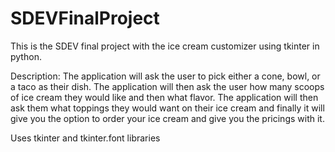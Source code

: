 # SDEVFinalProject
This is the SDEV final project with the ice cream customizer using tkinter in python.

Description: The application will ask the user to pick either a cone, bowl, or a taco as their dish.
The application will then ask the user how many scoops of ice cream they would like and then what flavor. 
The application will then ask them what toppings they would want on their ice cream and 
finally it will give you the option to order your ice cream and give you the pricings with it.

Uses tkinter and tkinter.font libraries
